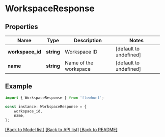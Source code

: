 # WorkspaceResponse


## Properties

Name | Type | Description | Notes
------------ | ------------- | ------------- | -------------
**workspace_id** | **string** | Workspace ID | [default to undefined]
**name** | **string** | Name of the workspace | [default to undefined]

## Example

```typescript
import { WorkspaceResponse } from 'flowhunt';

const instance: WorkspaceResponse = {
    workspace_id,
    name,
};
```

[[Back to Model list]](../README.md#documentation-for-models) [[Back to API list]](../README.md#documentation-for-api-endpoints) [[Back to README]](../README.md)

